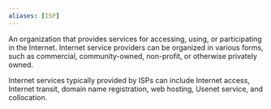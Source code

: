 ```yaml
---
aliases: [ISP]
---
```


An organization that provides services for accessing, using, or participating in the Internet. Internet service providers can be organized in various forms, such as commercial, community-owned, non-profit, or otherwise privately owned.

Internet services typically provided by ISPs can include Internet access, Internet transit, domain name registration, web hosting, Usenet service, and collocation.